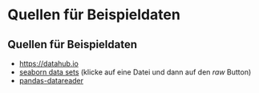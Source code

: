 # Quellen für Beispieldaten

## Quellen für Beispieldaten

- <https://datahub.io>
- [seaborn data sets](https://github.com/mwaskom/seaborn-data) (klicke auf eine Datei und dann auf den _raw_ Button)
- [pandas-datareader](https://pydata.github.io/pandas-datareader)
